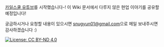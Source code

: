 [카일스쿨 유튜브](https://bit.ly/kyleschool_study_ds)를 시작했습니다-! 이 Wiki 문서에서 다루지 않은 현업 이야기를 공유할 예정입니다!

궁금하시거나 요청할 내용이 있으시면 [snugyun01@gmail.com](snugyun01@gmail.com)으로 메일 보내주시면 감사하겠습니다 :)  


[![License: CC BY-ND 4.0](https://img.shields.io/badge/License-CC%20BY--ND%204.0-lightgrey.svg)](https://creativecommons.org/licenses/by-nd/4.0/)